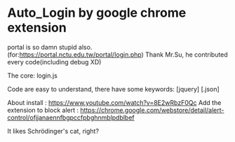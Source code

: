 # Auto_Login by google chrome extension
portal is so damn stupid also.(for:https://portal.nctu.edu.tw/portal/login.php)
Thank Mr.Su, he contributed every code(including debug XD)

The core: login.js

Code are easy to understand, there have some keywords: [jquery] [.json] 
 
 
About install : https://www.youtube.com/watch?v=8E2wRbzF0Qc
Add the extension to block alert : https://chrome.google.com/webstore/detail/alert-control/ofjjanaennfbgpccfpbghnmblpdblbef

It likes Schrödinger's cat, right?
